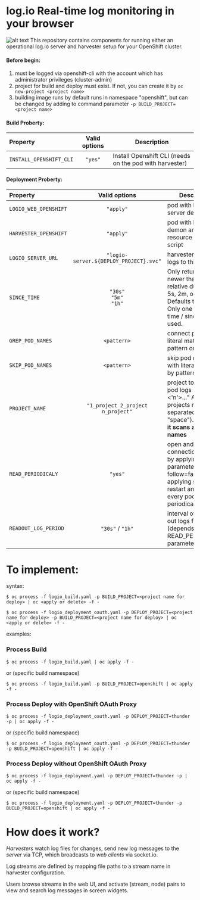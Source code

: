# log.io Real-time log monitoring in your browser

![alt text](https://raw.githubusercontent.com/ros-kamach/log.io_openshift/master/logio.png)
This repository contains components for running either an operational log.io server and harvester setup for your OpenShift cluster. 

#### Before begin:
1) must be logged via openshift-cli with the account which has administrator privileges (cluster-admin)
2) project for build and deploy must exist. If not, you can create it by ```oc new-project <project name>```
3) building image runs by default runs in namespace "openshift", but can be changed by adding to command parameter ```-p BUILD_PROJECT=<project name> ```

#### Build Proberty:
| Property                   | Valid options   | Description                        |
|:-------------------------|:-----------------:|------------------------------------|         
| ```INSTALL_OPENSHIFT_CLI``` | ```"yes"```    | Install Openshift CLI (needs on the pod with harvester) |

#### Deployment Proberty:
| Property                | Valid options   | Description                        |
|:-------------------------|:-----------------:|------------------------------------|
| ```LOGIO_WEB_OPENSHIFT```     |               ```"apply"```                 | pod with log.io server demon  |
| ```HARVESTER_OPENSHIFT```     |               ```"apply"```                 | pod with harvester demon and resource discovery script  |
| ```LOGIO_SERVER_URL```        | ```"logio-server.${DEPLOY_PROJECT}.svc"```  | harvester sends logs to this URL |
| ```SINCE_TIME```              |```"30s"```<br>```"5m"```<br>```"1h"```      | Only return logs newer than a relative duration like 5s, 2m, or 3h. Defaults to all logs. Only one of since-time / since may be used.  |
| ```GREP_POD_NAMES```           |              ```<pattern>```             | connect pods with literal matched by pattern only |
| ```SKIP_POD_NAMES```          |               ```<pattern>```             | skip pod names with literal matched by pattern |
| ```PROJECT_NAME```            |          ```"1_project 2_project n_project"```        | project to scan for pod logs ("<1> <'n'>..." Attention projects must be separated by "space"). **If empty it scans all project names** |
| ```READ_PERIODICALY```        |                ```"yes"```                  | open and close connection to pods by applying parameter "--follow=false" and applying script to restart and read out every pod periodically |
| ```READOUT_LOG_PERIOD```      |                ```"30s"``` / ```"1h"```                  | interval of reading out logs from pods (depends on READ_PERIODICALY parameter) |

# To implement:

syntax:
```
$ oc process -f logio_build.yaml -p BUILD_PROJECT=<project name for deploy> | oc <apply or delete> -f - 
```
```
$ oc process -f logio_deployment_oauth.yaml -p DEPLOY_PROJECT=<project name for deploy> -p BUILD_PROJECT=<project name for deploy> | oc <apply or delete> -f - 
```
examples:
### Process Build
```
$ oc process -f logio_build.yaml | oc apply -f -
```
or (specific build namespace)
```
$ oc process -f logio_build.yaml -p BUILD_PROJECT=openshift | oc apply -f -
```
### Process Deploy with OpenShift OAuth Proxy
```
$ oc process -f logio_deployment_oauth.yaml -p DEPLOY_PROJECT=thunder -p | oc apply -f -
```
or (specific build namespace)
```
$ oc process -f logio_deployment_oauth.yaml -p DEPLOY_PROJECT=thunder -p BUILD_PROJECT=openshift | oc apply -f -
```
### Process Deploy without OpenShift OAuth Proxy
```
$ oc process -f logio_deployment.yaml -p DEPLOY_PROJECT=thunder -p | oc apply -f -
```
or (specific build namespace)
```
$ oc process -f logio_deployment.yaml -p DEPLOY_PROJECT=thunder -p BUILD_PROJECT=openshift | oc apply -f -
```

# How does it work?

*Harvesters* watch log files for changes, send new log messages to the *server* via TCP, which broadcasts to *web clients* via socket.io.

Log streams are defined by mapping file paths to a stream name in harvester configuration.

Users browse streams in the web UI, and activate (stream, node) pairs to view and search log messages in screen widgets.